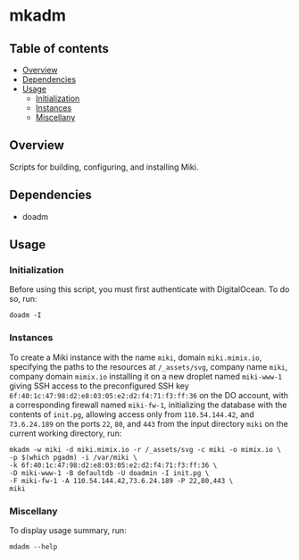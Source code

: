 mkadm
=====


<a name="toc">Table of contents</a>
-----------------------------------

- [Overview](#overview)
- [Dependencies](#dependencies)
- [Usage](#usage)
  + [Initialization](#init)
  + [Instances](#instances)
  + [Miscellany](#miscellany)


<a name="overview">Overview</a>
-------------------------------

Scripts for building, configuring, and installing Miki.


<a name="dependencies">Dependencies</a>
---------------------------------------

- doadm


<a name="usage">Usage</a>
-------------------------

### <a name="init">Initialization</a>

Before using this script, you must first authenticate with DigitalOcean. To do so, run:

    doadm -I


### <a name="instances">Instances</a>

To create a Miki instance with the name `miki`, domain `miki.mimix.io`, specifying the paths to the
resources at `/_assets/svg`, company name `miki`, company domain `mimix.io` installing it on a new
droplet named `miki-www-1` giving SSH access to the preconfigured SSH key
`6f:40:1c:47:98:d2:e8:03:05:e2:d2:f4:71:f3:ff:36` on the DO account, with a corresponding firewall
named `miki-fw-1`, initializing the database with the contents of `init.pg`, allowing access only
from `110.54.144.42`, and `73.6.24.189` on the ports `22`, `80`, and `443` from the input directory
`miki` on the current working directory, run:

```
mkadm -w miki -d miki.mimix.io -r /_assets/svg -c miki -o mimix.io \
-p $(which pgadm) -i /var/miki \
-k 6f:40:1c:47:98:d2:e8:03:05:e2:d2:f4:71:f3:ff:36 \
-D miki-www-1 -B defaultdb -U doadmin -I init.pg \
-F miki-fw-1 -A 110.54.144.42,73.6.24.189 -P 22,80,443 \
miki
```

### <a name="miscellany">Miscellany</a>

To display usage summary, run:

    mdadm --help
